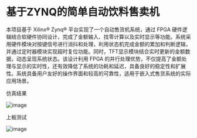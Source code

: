 基于ZYNQ的简单自动饮料售卖机
==================
本项目基于 Xilinx® Zynq® 平台实现了一个自动售货机系统，通过 FPGA 硬件逻辑结合软硬件协同设计，完成了金额输入、找零计算以及实时显示等功能。系统采用硬件模块对按键信号进行消抖和处理，利用状态机完成金额的累加和判断逻辑，并通过定时器模块实现超时复位功能。同时，TFT显示模块结合实时更新的金额数据，动态呈现系统状态。该设计利用 FPGA 的并行处理优势，不仅提高了金额处理与显示的实时性，还有效降低了系统的功耗和延迟，具备良好的稳定性和扩展性。系统具备用户友好的操作界面和较高的可靠性，适用于嵌入式售货系统的实际应用场景。

仿真结果

![image](https://github.com/user-attachments/assets/fbbb8ce2-5ad2-47b1-8321-d586cfcf0303)

上板测试

![image](https://github.com/user-attachments/assets/b5ea014f-6fb4-4297-adea-79c364384af7)
